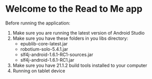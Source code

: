 # Welcome to the Read to Me app

Before running the application:

1) Make sure you are running the latest version of Android Studio
2) Make sure you have these folders in you libs directory:
    - epublib-core-latest.jar
    - robotium-solo-5.4.1.jar
    - slf4j-android-1.6.1-RC1-sources.jar
    - slf4j-android-1.6.1-RC1.jar
3) Make sure you have 21.1.2 build tools installed to your computer
4) Running on tablet device

